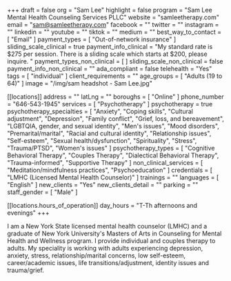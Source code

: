 +++
draft = false
org = "Sam Lee"
highlight = false
program = "Sam Lee Mental Health Counseling Services PLLC"
website = "samleetherapy.com"
email = "sam@samleetherapy.com"
facebook = ""
twitter = ""
instagram = ""
linkedin = ""
youtube = ""
tiktok = ""
medium = ""
best_way_to_contact = [ "Email" ]
payment_types = [ "Out-of-network insurance" ]
sliding_scale_clinical = true
payment_info_clinical = "My standard rate is $275 per session.  There is a sliding scale which starts at $200, please inquire.  "
payment_types_non_clinical = [ ]
sliding_scale_non_clinical = false
payment_info_non_clinical = ""
ada_compliant = false
telehealth = "Yes"
tags = [ "individual" ]
client_requirements = ""
age_groups = [ "Adults (19 to 64)" ]
image = "/img/sam headshot - Sam Lee.jpg"

[[locations]]
address = ""
latLng = ""
boroughs = [ "Online" ]
phone_number = "646-543-1945"
services = [ "Psychotherapy" ]
psychotherapy = true
psychotherapy_specialties = [
  "Anxiety",
  "Coping skills",
  "Cultural adjustment",
  "Depression",
  "Family conflict",
  "Grief, loss, and bereavement",
  "LGBTQIA, gender, and sexual identity",
  "Men's issues",
  "Mood disorders",
  "Premarital/marital",
  "Racial and cultural identity",
  "Relationship issues",
  "Self-esteem",
  "Sexual health/dysfunction",
  "Spirituality",
  "Stress",
  "Trauma/PTSD",
  "Women's issues"
]
psychotherapy_types = [
  "Cognitive Behavioral Therapy",
  "Couples Therapy",
  "Dialectical Behavioral Therapy",
  "Trauma-informed",
  "Supportive Therapy"
]
non_clinical_services = [ "Meditation/mindfulness practices", "Psychoeducation" ]
credentials = [ "LMHC (Licensed Mental Health Counselor)" ]
trainings = ""
languages = [ "English" ]
new_clients = "Yes"
new_clients_detail = ""
parking = ""
staff_gender = [ "Male" ]

  [[locations.hours_of_operation]]
  day_hours = "T-Th afternoons and evenings"
+++


I am a New York State licensed mental health counselor (LMHC) and a graduate of New York University's Masters of Arts in Counseling for Mental Health and Wellness program. I provide individual and couples therapy to adults. My speciality is working with adults experiencing depression, anxiety, stress, relationship/marital concerns, low self-esteem, career/academic issues, life transitions/adjustment, identity issues and trauma/grief.
